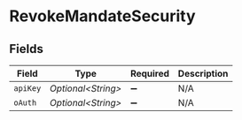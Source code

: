 # RevokeMandateSecurity


## Fields

| Field               | Type                | Required            | Description         |
| ------------------- | ------------------- | ------------------- | ------------------- |
| `apiKey`            | *Optional\<String>* | :heavy_minus_sign:  | N/A                 |
| `oAuth`             | *Optional\<String>* | :heavy_minus_sign:  | N/A                 |